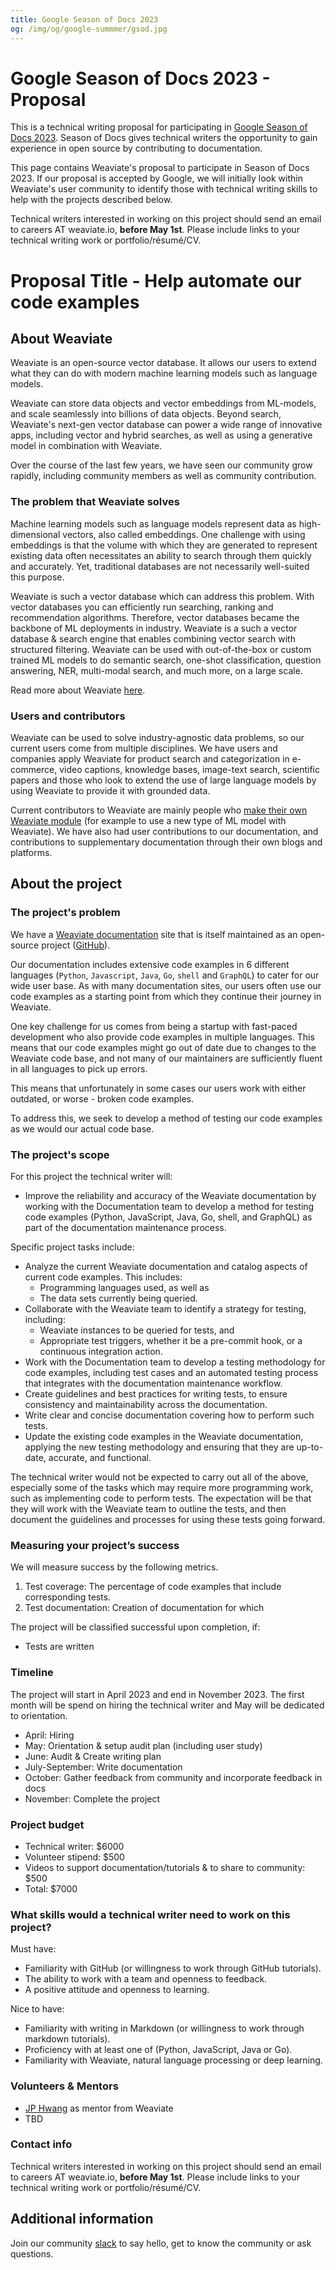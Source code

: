 ```yaml
---
title: Google Season of Docs 2023
og: /img/og/google-summmer/gsod.jpg
---
```


# Google Season of Docs 2023 - Proposal

This is a technical writing proposal for participating in [Google Season of Docs 2023](https://developers.google.com/season-of-docs). Season of Docs gives technical writers the opportunity to gain experience in open source by contributing to documentation.

This page contains Weaviate's proposal to participate in Season of Docs 2023. If our proposal is accepted by Google, we will initially look within Weaviate's user community to identify those with technical writing skills to help with the projects described below.

Technical writers interested in working on this project should send an email to careers AT weaviate.io, **before May 1st**. Please include links to your technical writing work or portfolio/résumé/CV.

# **Proposal Title - Help automate our code examples**

## **About Weaviate**
Weaviate is an open-source vector database. It allows our users to extend what they can do with modern machine learning models such as language models.

Weaviate can store data objects and vector embeddings from ML-models, and scale seamlessly into billions of data objects. Beyond search, Weaviate's next-gen vector database can power a wide range of innovative apps, including vector and hybrid searches, as well as using a generative model in combination with Weaviate.

Over the course of the last few years, we have seen our community grow rapidly, including community members as well as community contribution.

### **The problem that Weaviate solves**
Machine learning models such as language models represent data as high-dimensional vectors, also called embeddings. One challenge with using embeddings is that the volume with which they are generated to represent existing data often necessitates an ability to search through them quickly and accurately. Yet, traditional databases are not necessarily well-suited this purpose.

Weaviate is such a vector database which can address this problem. With vector databases you can efficiently run searching, ranking and recommendation algorithms. Therefore, vector databases became the backbone of ML deployments in industry. Weaviate is a such a vector database & search engine that enables combining vector search with structured filtering. Weaviate can be used with out-of-the-box or custom trained ML models to do semantic search, one-shot classification, question answering, NER, multi-modal search, and much more, on a large scale.

Read more about Weaviate [here](/developers/weaviate/).

### **Users and contributors**
Weaviate can be used to solve industry-agnostic data problems, so our current users come from multiple disciplines. We have users and companies apply Weaviate for product search and categorization in e-commerce, video captions, knowledge bases, image-text search, scientific papers and those who look to extend the use of large language models by using Weaviate to provide it with grounded data.

Current contributors to Weaviate are mainly people who [make their own Weaviate module](/developers/contributor-guide/weaviate-modules/how-to-build-a-new-module) (for example to use a new type of ML model with Weaviate). We have also had user contributions to our documentation, and contributions to supplementary documentation through their own blogs and platforms.

## **About the project**

### **The project's problem**

We have a [Weaviate documentation](/developers/weaviate/) site that is itself maintained as an open-source project ([GitHub](https://github.com/weaviate/weaviate-io)).

Our documentation includes extensive code examples in 6 different languages (`Python`, `Javascript`, `Java`, `Go`, `shell` and `GraphQL`) to cater for our wide user base. As with many documentation sites, our users often use our code examples as a starting point from which they continue their journey in Weaviate.

One key challenge for us comes from being a startup with fast-paced development who also provide code examples in multiple languages. This means that our code examples might go out of date due to changes to the Weaviate code base, and not many of our maintainers are sufficiently fluent in all languages to pick up errors.

This means that unfortunately in some cases our users work with either outdated, or worse - broken code examples.

To address this, we seek to develop a method of testing our code examples as we would our actual code base.

### **The project's scope**

For this project the technical writer will:

* Improve the reliability and accuracy of the Weaviate documentation by working with the Documentation team to develop a method for testing code examples (Python, JavaScript, Java, Go, shell, and GraphQL) as part of the documentation maintenance process.

Specific project tasks include:

* Analyze the current Weaviate documentation and catalog aspects of current code examples. This includes:
    * Programming languages used, as well as
    * The data sets currently being queried.
* Collaborate with the Weaviate team to identify a strategy for testing, including:
    * Weaviate instances to be queried for tests, and
    * Appropriate test triggers, whether it be a pre-commit hook, or a continuous integration action.
* Work with the Documentation team to develop a testing methodology for code examples, including test cases and an automated testing process that integrates with the documentation maintenance workflow.
* Create guidelines and best practices for writing tests, to ensure consistency and maintainability across the documentation.
* Write clear and concise documentation covering how to perform such tests.
* Update the existing code examples in the Weaviate documentation, applying the new testing methodology and ensuring that they are up-to-date, accurate, and functional.

The technical writer would not be expected to carry out all of the above, especially some of the tasks which may require more programming work, such as implementing code to perform tests. The expectation will be that they will work with the Weaviate team to outline the tests, and then document the guidelines and processes for using these tests going forward.

### **Measuring your project’s success**

We will measure success by the following metrics.
1. Test coverage: The percentage of code examples that include corresponding tests.
1. Test documentation: Creation of documentation for which

The project will be classified successful upon completion, if:
* Tests are written

### **Timeline**

The project will start in April 2023 and end in November 2023. The first month will be spend on hiring the technical writer and May will be dedicated to orientation.

* April: Hiring
* May: Orientation & setup audit plan (including user study)
* June: Audit & Create writing plan
* July-September: Write documentation
* October: Gather feedback from community and incorporate feedback in docs
* November: Complete the project

### **Project budget**

* Technical writer: $6000
* Volunteer stipend: $500
* Videos to support documentation/tutorials & to share to community: $500
* Total: $7000

### **What skills would a technical writer need to work on this project?**

Must have:
* Familiarity with GitHub (or willingness to work through GitHub tutorials).
* The ability to work with a team and openness to feedback.
* A positive attitude and openness to learning.

Nice to have:
* Familiarity with writing in Markdown (or willingness to work through markdown tutorials).
* Proficiency with at least one of (Python, JavaScript, Java or Go).
* Familiarity with Weaviate, natural language processing or deep learning.

### **Volunteers & Mentors**

* [JP Hwang](https://www.linkedin.com/in/jp-hwang/) as mentor from Weaviate
* TBD

### **Contact info**

Technical writers interested in working on this project should send an email to careers AT weaviate.io, **before May 1st**. Please include links to your technical writing work or portfolio/résumé/CV.


## **Additional information**

Join our community [slack](https://join.slack.com/t/weaviate/shared_invite/zt-goaoifjr-o8FuVz9b1HLzhlUfyfddhw) to say hello, get to know the community or ask questions.
